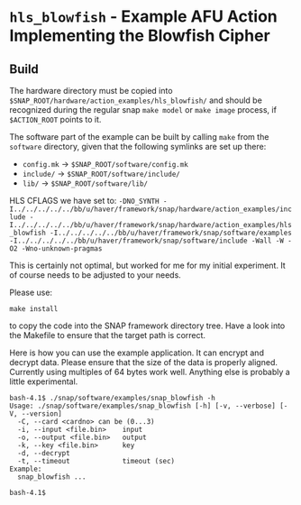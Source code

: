# `hls_blowfish` - Example AFU Action Implementing the Blowfish Cipher

## Build

The hardware directory must be copied into `$SNAP_ROOT/hardware/action_examples/hls_blowfish/` and should be recognized during the regular snap `make model` or `make image` process, if `$ACTION_ROOT` points to it.

The software part of the example can be built by calling `make` from the `software` directory, given that the following symlinks are set up there:
  * `config.mk` -> `$SNAP_ROOT/software/config.mk`
  * `include/` -> `$SNAP_ROOT/software/include/`
  * `lib/` -> `$SNAP_ROOT/software/lib/`

HLS CFLAGS we have set to:
  `-DNO_SYNTH -I../../../../../bb/u/haver/framework/snap/hardware/action_examples/include -I../../../../../bb/u/haver/framework/snap/hardware/action_examples/hls_blowfish -I../../../../../bb/u/haver/framework/snap/software/examples -I../../../../../bb/u/haver/framework/snap/software/include -Wall -W -O2 -Wno-unknown-pragmas`

This is certainly not optimal, but worked for me for my initial experiment. It of course needs to be adjusted to your needs.

Please use:

    make install

to copy the code into the SNAP framework directory tree. Have a look into the Makefile to ensure that the target path is correct.

Here is how you can use the example application. It can encrypt and decrypt data. Please ensure that the size of the data is properly aligned. Currently using multiples of 64 bytes work well. Anything else is probably a little experimental.
````
bash-4.1$ ./snap/software/examples/snap_blowfish -h
Usage: ./snap/software/examples/snap_blowfish [-h] [-v, --verbose] [-V, --version]
  -C, --card <cardno> can be (0...3)
  -i, --input <file.bin>    input
  -o, --output <file.bin>   output
  -k, --key <file.bin>      key
  -d, --decrypt
  -t, --timeout             timeout (sec)
Example:
  snap_blowfish ...

bash-4.1$ 
````
